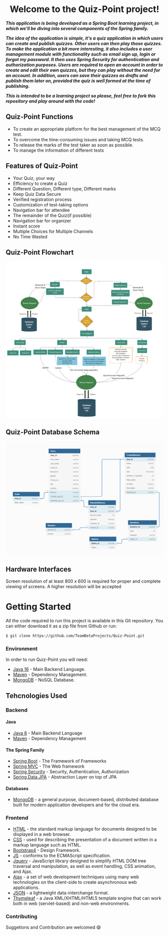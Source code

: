 <h1 align="center"> Welcome to the Quiz-Point project! </h1>

***This application is being developed as a Spring Boot learning project, in which we'll be diving into several components of the Spring family.***

***The idea of the application is simple, it's a quiz application in which users can create and publish quizzes. Other users can then play those quizzes. To make the application a bit more interesting, it also includes a user management module with functionality such as email sign up, login or forgot my password. It then uses Spring Security for authentication and authorization purposes. Users are required to open an account in order to create and edit their own quizzes, but they can play without the need for an account. In addition, users can save their quizzes as drafts and publish them later on, provided the quiz is well formed at the time of publishing.***

***This is intended to be a learning project so please, feel free to fork this repository and play around with the code!***

## Quiz-Point Functions
* To create an appropriate platform for the best management of the MCQ test.
* To overcome the time-consuming issues and taking MCQ tests.
* To release the marks of the test taker as soon as possible.
* To manage the information of different tests

## Features of Quiz-Point
* Your Quiz, your way
* Efficiency to create a Quiz
* Different Question, Different type, Different marks
* Keep Quiz Data Secure
* Verified registration process
* Customization of test-taking options
* Navigation bar for attendee
* The remainder of the Quiz(if possible)
* Navigation bar for organizer
* Instant score
* Multiple Choices for Multiple Channels
* No Time Wasted

## Quiz-Point Flowchart
![Online Assessment Platform Flowchart](https://github.com/TeamBetaProjects/Quiz-Point/blob/main/Quiz%20Point%20Flowchat.jpg)

## Quiz-Point Database Schema
![Online Assessment Platform Database Schema](https://github.com/TeamBetaProjects/Quiz-Point/blob/main/DB%20Diagram.png)

## Hardware Interfaces
Screen resolution of at least 800 x 600 is required for proper and complete viewing of screens. A higher resolution will be accepted

# Getting Started

All the code required to run this project is available in this Git repository. You can either download it as a zip file from Github or run:

```bash
$ git clone https://github.com/TeamBetaProjects/Quiz-Point.git
```

### Environment

In order to run Quiz-Point you will need:

* [Java 16](https://www.oracle.com/java/technologies/javase-jdk16-downloads.html) - Main Backend Language.
* [Maven](https://maven.apache.org/) - Dependency Management.
* [MongoDB](https://www.mongodb.com/) - NoSQL Database.

## Tehcnologies Used

### Backend

#### Java

* [Java 8](http://www.oracle.com/technetwork/java/javase/overview/java8-2100321.html) - Main Backend Language
* [Maven](https://maven.apache.org/) - Dependency Management

#### The Spring Family

* [Spring Boot](https://projects.spring.io/spring-boot/) - The Framework of Frameworks
* [Spring MVC](https://docs.spring.io/spring/docs/current/spring-framework-reference/web.html) - The Web framework
* [Spring Security](https://projects.spring.io/spring-security/) - Security, Authentication, Authorization
* [Spring Data JPA](https://docs.spring.io/spring-data/jpa/docs/current/reference/html/) - Abstraction Layer on top of JPA

#### Databases

* [MongoDB](https://www.mongodb.com/) - a general purpose, document-based, distributed database built for modern application developers and for the cloud era.

### Frontend

* [HTML](https://en.wikipedia.org/wiki/HTML) - the standard markup language for documents designed to be displayed in a web browser.
* [CSS](https://en.wikipedia.org/wiki/CSS) - used for describing the presentation of a document written in a markup language such as HTML.
* [Bootstrap4](https://getbootstrap.com/docs/4.0/getting-started/introduction/) - Design Framework.
* [JS](https://www.javascript.com/) - conforms to the ECMAScript specification.
* [Jquery](https://jquery.com/) - JavaScript library designed to simplify HTML DOM tree traversal and manipulation, as well as event handling, CSS animation, and Ajax.
* [Ajax](https://en.wikipedia.org/wiki/Ajax_(programming)) - a set of web development techniques using many web technologies on the client-side to create asynchronous web applications.
* [JSON](https://www.json.org/json-en.html) - a lightweight data-interchange format.
* [Thymeleaf](http://www.thymeleaf.org) - a Java XML/XHTML/HTML5 template engine that can work both in web (servlet-based) and non-web environments.

### Contributing
	
Suggetions and Contribution are welcomed :smile:
